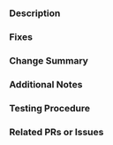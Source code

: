### Description

<!-- What was happening before this PR, and the problem(s) it solves -->

### Fixes

<!-- Link the issue(s) this PR fixes-->

### Change Summary

<!-- Short summary of the changes submitted -->

### Additional Notes

<!-- Any remaining concerns -->

### Testing Procedure

<!-- If applicable, write how to test for reviewers-->

### Related PRs or Issues

<!-- Dependent PRs, or any relevant linked issues -->

